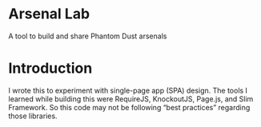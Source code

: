 Arsenal Lab
===========

A tool to build and share Phantom Dust arsenals

Introduction
===========
I wrote this to experiment with single-page app (SPA) design. The tools I learned while building this were RequireJS, KnockoutJS, Page.js, and Slim Framework. So this code may not be following “best practices” regarding those libraries.
